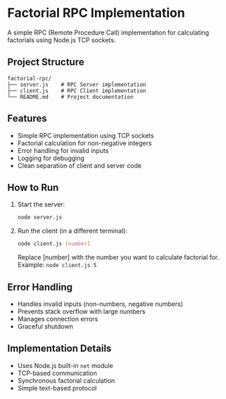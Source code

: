 # Factorial RPC Implementation

A simple RPC (Remote Procedure Call) implementation for calculating factorials using Node.js TCP sockets.

## Project Structure
```
factorial-rpc/
├── server.js    # RPC Server implementation
├── client.js    # RPC Client implementation
└── README.md    # Project documentation
```

## Features
- Simple RPC implementation using TCP sockets
- Factorial calculation for non-negative integers
- Error handling for invalid inputs
- Logging for debugging
- Clean separation of client and server code

## How to Run

1. Start the server:
   ```bash
   node server.js
   ```

2. Run the client (in a different terminal):
   ```bash
   node client.js [number]
   ```
   Replace [number] with the number you want to calculate factorial for.
   Example: `node client.js 5`

## Error Handling
- Handles invalid inputs (non-numbers, negative numbers)
- Prevents stack overflow with large numbers
- Manages connection errors
- Graceful shutdown

## Implementation Details
- Uses Node.js built-in `net` module
- TCP-based communication
- Synchronous factorial calculation
- Simple text-based protocol